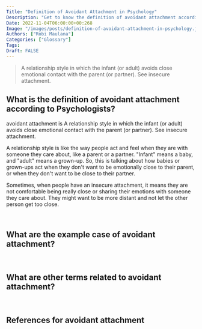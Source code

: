 ```yaml
---
Title: "Definition of Avoidant Attachment in Psychology"
Description: "Get to know the definition of avoidant attachment according to psychologists."
Date: 2022-11-04T06:00:00+00:268
Image: "/images/posts/definition-of-avoidant-attachment-in-psychology.jpg"
Authors: ["Robi Maulana"]
Categories: ["Glossary"]
Tags: 
Draft: FALSE
---
```





> A relationship style in which the infant (or adult) avoids close emotional contact with the parent (or partner). See insecure attachment.

## What is the definition of avoidant attachment according to Psychologists?

avoidant attachment is A relationship style in which the infant (or adult) avoids close emotional contact with the parent (or partner). See insecure attachment.

A relationship style is like the way people act and feel when they are with someone they care about, like a parent or a partner. "Infant" means a baby, and "adult" means a grown-up. So, this is talking about how babies or grown-ups act when they don't want to be emotionally close to their parent, or when they don't want to be close to their partner.

Sometimes, when people have an insecure attachment, it means they are not comfortable being really close or sharing their emotions with someone they care about. They might want to be more distant and not let the other person get too close.

 

## What are the example case of avoidant attachment?

 

## What are other terms related to avoidant attachment?

 

## References for avoidant attachment
